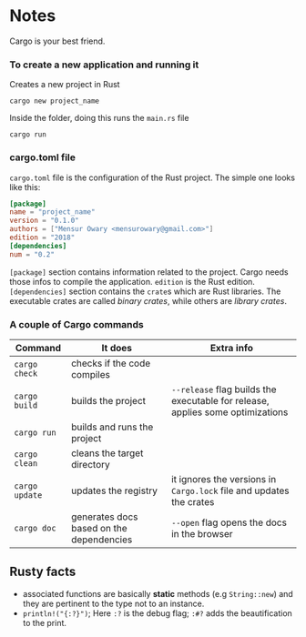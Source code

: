 # Notes

Cargo is your best friend.

### To create a new application and running it

Creates a new project in Rust

`cargo new project_name`

Inside the folder, doing this runs the `main.rs` file

`cargo run`

### cargo.toml file

`cargo.toml` file is the configuration of the Rust project. The simple one looks like this:

```toml
[package]
name = "project_name"
version = "0.1.0"
authors = ["Mensur Owary <mensurowary@gmail.com>"]
edition = "2018"
[dependencies]
num = "0.2"
```

`[package]` section contains information related to the project. Cargo needs those infos to compile the application. `edition` is the Rust edition. `[dependencies]` section contains the `crate`s which are Rust libraries. The executable crates are called *binary crates*, while others are *library crates*.

### A couple of Cargo commands

| Command        | It does                                  | Extra info                                                                     |
| -------------- | ---------------------------------------- | ------------------------------------------------------------------------------ |
| `cargo check`  | checks if the code compiles              |                                                                                |
| `cargo build`  | builds the project                       | `--release` flag builds the executable for release, applies some optimizations |
| `cargo run`    | builds and runs the project              |                                                                                |
| `cargo clean`  | cleans the target directory              |                                                                                |
| `cargo update` | updates the registry                     | it ignores the versions in `Cargo.lock` file and updates the crates            |
| `cargo doc`    | generates docs based on the dependencies | `--open` flag opens the docs in the browser                                    |

 
## Rusty facts

- associated functions are basically **static** methods (e.g `String::new`) and they are pertinent to the type not to an instance.
- `println!("{:?}")`; Here `:?` is the debug flag; `:#?` adds the beautification to the print.